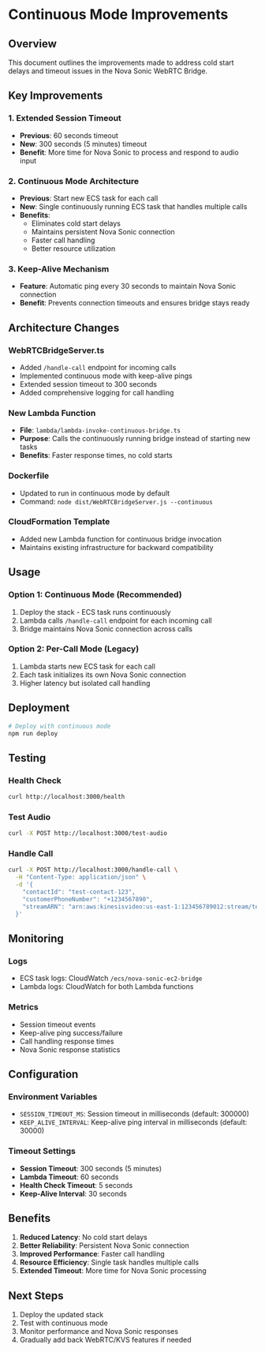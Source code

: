# Continuous Mode Improvements

## Overview
This document outlines the improvements made to address cold start delays and timeout issues in the Nova Sonic WebRTC Bridge.

## Key Improvements

### 1. Extended Session Timeout
- **Previous**: 60 seconds timeout
- **New**: 300 seconds (5 minutes) timeout
- **Benefit**: More time for Nova Sonic to process and respond to audio input

### 2. Continuous Mode Architecture
- **Previous**: Start new ECS task for each call
- **New**: Single continuously running ECS task that handles multiple calls
- **Benefits**:
  - Eliminates cold start delays
  - Maintains persistent Nova Sonic connection
  - Faster call handling
  - Better resource utilization

### 3. Keep-Alive Mechanism
- **Feature**: Automatic ping every 30 seconds to maintain Nova Sonic connection
- **Benefit**: Prevents connection timeouts and ensures bridge stays ready

## Architecture Changes

### WebRTCBridgeServer.ts
- Added `/handle-call` endpoint for incoming calls
- Implemented continuous mode with keep-alive pings
- Extended session timeout to 300 seconds
- Added comprehensive logging for call handling

### New Lambda Function
- **File**: `lambda/lambda-invoke-continuous-bridge.ts`
- **Purpose**: Calls the continuously running bridge instead of starting new tasks
- **Benefits**: Faster response times, no cold starts

### Dockerfile
- Updated to run in continuous mode by default
- Command: `node dist/WebRTCBridgeServer.js --continuous`

### CloudFormation Template
- Added new Lambda function for continuous bridge invocation
- Maintains existing infrastructure for backward compatibility

## Usage

### Option 1: Continuous Mode (Recommended)
1. Deploy the stack - ECS task runs continuously
2. Lambda calls `/handle-call` endpoint for each incoming call
3. Bridge maintains Nova Sonic connection across calls

### Option 2: Per-Call Mode (Legacy)
1. Lambda starts new ECS task for each call
2. Each task initializes its own Nova Sonic connection
3. Higher latency but isolated call handling

## Deployment

```bash
# Deploy with continuous mode
npm run deploy
```

## Testing

### Health Check
```bash
curl http://localhost:3000/health
```

### Test Audio
```bash
curl -X POST http://localhost:3000/test-audio
```

### Handle Call
```bash
curl -X POST http://localhost:3000/handle-call \
  -H "Content-Type: application/json" \
  -d '{
    "contactId": "test-contact-123",
    "customerPhoneNumber": "+1234567890",
    "streamARN": "arn:aws:kinesisvideo:us-east-1:123456789012:stream/test-stream"
  }'
```

## Monitoring

### Logs
- ECS task logs: CloudWatch `/ecs/nova-sonic-ec2-bridge`
- Lambda logs: CloudWatch for both Lambda functions

### Metrics
- Session timeout events
- Keep-alive ping success/failure
- Call handling response times
- Nova Sonic response statistics

## Configuration

### Environment Variables
- `SESSION_TIMEOUT_MS`: Session timeout in milliseconds (default: 300000)
- `KEEP_ALIVE_INTERVAL`: Keep-alive ping interval in milliseconds (default: 30000)

### Timeout Settings
- **Session Timeout**: 300 seconds (5 minutes)
- **Lambda Timeout**: 60 seconds
- **Health Check Timeout**: 5 seconds
- **Keep-Alive Interval**: 30 seconds

## Benefits

1. **Reduced Latency**: No cold start delays
2. **Better Reliability**: Persistent Nova Sonic connection
3. **Improved Performance**: Faster call handling
4. **Resource Efficiency**: Single task handles multiple calls
5. **Extended Timeout**: More time for Nova Sonic processing

## Next Steps

1. Deploy the updated stack
2. Test with continuous mode
3. Monitor performance and Nova Sonic responses
4. Gradually add back WebRTC/KVS features if needed
